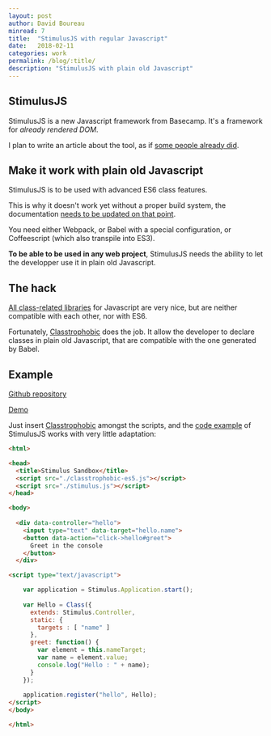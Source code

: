 ```yaml
---
layout: post
author: David Boureau
minread: 7
title:  "StimulusJS with regular Javascript"
date:   2018-02-11
categories: work
permalink: /blog/:title/
description: "StimulusJS with plain old Javascript"
---
```



## StimulusJS

StimulusJS is a new Javascript framework from Basecamp. It's a framework for *already rendered DOM*. 

I plan to write an article about the tool, as if [some people already did](https://github.com/stimulusjs/stimulus/blob/master/handbook/00_the_origin_of_stimulus.md).



## Make it work with plain old Javascript

StimulusJS is to be used with advanced ES6 class features.

This is why it doesn't work yet without a proper build system, the documentation [needs to be updated on that point](https://github.com/stimulusjs/stimulus/issues/99). 

You need either Webpack, or Babel with a special configuration, or Coffeescript (which also transpile into ES3).

**To be able to be used in any web project**, StimulusJS needs the ability to let the developper use it in plain old Javascript.

## The hack

[All class-related libraries](http://microjs.com/#class) for Javascript are very nice, but are neither compatible with each other, nor with ES6.

Fortunately, [Classtrophobic](https://github.com/WebReflection/classtrophobic-es5) does the job. 
It allow the developer to declare classes in plain old Javascript, that are compatible with the one generated by Babel.


## Example


[Github repository](https://github.com/bdavidxyz/stimulus-with-javascript)

[Demo](https://bdavidxyz.github.io/stimulus-with-javascript/)

Just insert [Classtrophobic](https://github.com/WebReflection/classtrophobic-es5) amongst the scripts, and the [code example](https://stimulusjs.org/handbook/hello-stimulus) of StimulusJS works with very little adaptation:

```html
<html>

<head>
  <title>Stimulus Sandbox</title>
  <script src="./classtrophobic-es5.js"></script>
  <script src="./stimulus.js"></script>
</head>

<body>
  
  <div data-controller="hello">
    <input type="text" data-target="hello.name">
    <button data-action="click->hello#greet">
      Greet in the console
    </button>
  </div>

<script type="text/javascript">

    var application = Stimulus.Application.start();
    
    var Hello = Class({
      extends: Stimulus.Controller,
      static: {
        targets : [ "name" ]
      },
      greet: function() {
        var element = this.nameTarget;
        var name = element.value;
        console.log("Hello : " + name);
      }
    });
    
    application.register("hello", Hello);
</script>
</body>

</html>
```


